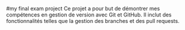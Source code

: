 #my final exam project
Ce projet a pour but de démontrer mes compétences en gestion de version avec Git et GitHub. 
Il inclut des fonctionnalités telles que la gestion des branches et des pull requests.
